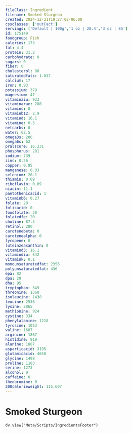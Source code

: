 ```yaml
---
fileClass: Ingredient
filename: Smoked Sturgeon
created: 2024-12-21T19:27:02-06:00
cssclasses: ['nutFact']
servings: ['Default | 100g','1 oz | 28.4','3 oz | 85']
id: 175149
foodgroup: Fish
calories: 173
fat: 4.4
protein: 31.2
carbohydrate: 0
sugars: 0
fiber: 0
cholesterol: 80
saturatedfats: 1.037
calcium: 17
iron: 0.93
potassium: 379
magnesium: 47
vitaminaiu: 933
vitaminarae: 280
vitaminc: 0
vitaminb12: 2.9
vitamind: 16.1
vitamine: 0.5
netcarbs: 0
water: 62.5
omega3s: 206
omega6s: 62
pralscore: 16.231
phosphorus: 281
sodium: 739
zinc: 0.56
copper: 0.05
manganese: 0.03
selenium: 20.1
thiamin: 0.09
riboflavin: 0.09
niacin: 11.1
pantothenicacid: 1
vitaminb6: 0.27
folate: 20
folicacid: 0
foodfolate: 20
folatedfe: 20
choline: 87.3
retinol: 280
carotenebeta: 0
carotenealpha: 0
lycopene: 0
luteinzeaxanthin: 0
vitamind3: 16.1
vitamindiu: 642
vitamink: 0.1
monounsaturatedfat: 2356
polyunsaturatedfat: 436
epa: 82
dpa: 29
dha: 95
tryptophan: 349
threonine: 1368
isoleucine: 1438
leucine: 2536
lysine: 2865
methionine: 924
cystine: 334
phenylalanine: 1218
tyrosine: 1053
valine: 1607
arginine: 1867
histidine: 919
alanine: 1887
asparticacid: 3195
glutamicacid: 4658
glycine: 1498
proline: 1103
serine: 1273
alcohol: 0
caffeine: 0
theobromine: 0
200calorieweight: 115.607
---
```


# Smoked Sturgeon

```dataviewjs
dv.view("Meta/Scripts/IngredientsFooter")
```